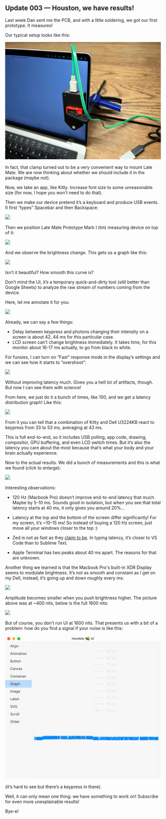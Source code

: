 Update 003 — Houston, we have results!
---

Last week Dan sent me the PCB, and with a little soldering, we got our first prototype. It measures!

Our typical setup looks like this:

![](update-003/setup.jpeg)

In fact, that clamp turned out to be a very convenient way to mount Late Mate. We are now thinking about whether we should include it in the package (maybe not).

Now, we take an app, like Kitty. Increase font size to some unreasonable size (for now, I hope you won’t need to do that).

Then we make our device pretend it’s a keyboard and produce USB events. It first “types” Spacebar and then Backspace:

![](update-003/kitty.webp)

Then we position Late Mate Prototype Mark I (tm) measuring device on top of it:

![](update-003/position.webp)

And we observe the brightness change. This gets us a graph like this:

![](update-003/dell_normal.webp) 

Isn’t it beautiful? How smooth this curve is?

Don’t mind the UI, it’s a temporary quick-and-dirty tool (still better than Google Sheets) to analyze the raw stream of numbers coming from the device.

Here, let me annotate it for you:

![](update-003/graph_one.webp) 

Already, we can say a few things:

- Delay between keypress and photons changing their intensity on a screen is about 42..44 ms for this particular case.
- LCD screen can’t change brightness immediately. It takes time, for this monitor about 16-17 ms actually, to go from black to white.

For funsies, I can turn on “Fast” response mode in the display’s settings and we can see how it starts to “overshoot”:

![](update-003/dell_fast.webp)

Without improving latency much. Gives you a hell lot of artifacts, though. But now I can see them with science!

From here, we just do it a bunch of times, like 100, and we get a latency distribution graph! Like this:

![](update-003/dell_kitty_top.webp)

From it you can tell that a combination of Kitty and Dell U3224KB react to keypress from 33 to 53 ms, averaging at 43 ms.

This is full end-to-end, so it includes USB polling, app code, drawing, compositor, GPU buffering, and even LCD switch times. But it’s also the latency you care about the most because that’s what your body and your brain actually experience.

Now to the actual results. We did a bunch of measurements and this is what we found (click to enlarge):

[![](update-003/measurements.webp)](update-003/measurements.webp)

Interesting observations:

- 120 Hz (Macbook Pro) doesn’t improve end-to-end latency that much. Maybe by 5-10 ms. Sounds good in isolation, but when you see that total latency starts at 40 ms, it only gives you around 20%...

- Latency at the top and the bottom of the screen differ significantly! For my screen, it’s ~10-15 ms! So instead of buying a 120 Hz screen, just move all your windows closer to the top :)

- Zed is not as fast as they [claim to be](https://twitter.com/nikitonsky/status/1771622685665116440). In typing latency, it’s closer to VS Code than to Sublime Text.

- Apple Terminal has two peaks about 40 ms apart. The reasons for that are unknown.

Another thing we learned is that the Macbook Pro's built-in XDR Display seems to modulate brightness. It’s not as smooth and constant as I get on my Dell, instead, it’s going up and down roughly every ms:

![](update-003/400_nits.webp)

Amplitude becomes smaller when you push brightness higher. The picture above was at ~400 nits, below is the full 1600 nits:

![](update-003/1600_nits.webp)

But of course, you don’t run UI at 1600 nits. That presents us with a bit of a problem: how do you find a signal if your noise is like this:

![](update-003/noise.jpeg)

(it’s hard to see but there’s a keypress in there).

Well, it can only mean one thing: we have something to work on! Subscribe for even more unexplainable results!

Bye-e!